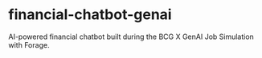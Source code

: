 # financial-chatbot-genai
AI-powered financial chatbot built during the BCG X GenAI Job Simulation with Forage.

